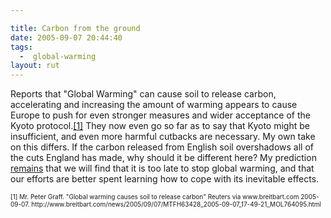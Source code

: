 ```yaml
---

title: Carbon from the ground
date: 2005-09-07 20:44:40
tags:
  -  global-warming
layout: rut
---
```


<p>Reports that "Global Warming" can cause soil to release carbon, accelerating and increasing the amount of warming appears to cause Europe to push for even stronger measures and wider acceptance of the Kyoto protocol.<a href="http://www.breitbart.com/news/2005/09/07/MTFH63428_2005-09-07_17-49-21_MOL764095.html">[1]</a> They now even go so far as to say that Kyoto might be insufficient, and even more harmful cutbacks are necessary. My own take on this differs.  If the carbon released from English soil overshadows all of the cuts England has made, why should it be different here?  My prediction <a href="http://www.schierer.org/~luke/log/20050615-1352/20050615-1352">remains</a> that we will find that it is too late to stop global warming, and that our efforts are better spent learning how to cope with its inevitable effects.</p>  <font size="-2"> [1] Mr. Peter Graff.  "Global warming causes soil to release carbon" Reuters via www.breitbart.com 2005-09-07. http://www.breitbart.com/news/2005/09/07/MTFH63428_2005-09-07_17-49-21_MOL764095.html </font>

